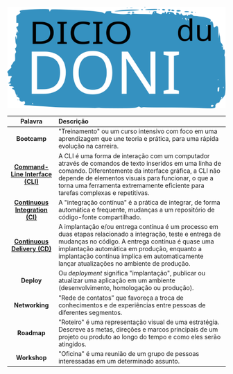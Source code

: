 <!-- markdownlint-disable -->
<p align="center">
    <img src="img/Dicio_du_DONI.svg" alt="DICIO du DONI Logo" >
</p>
<!-- markdownlint-enable -->

<!-- ![Static Badge](https://img.shields.io/badge/you_like-blue)
[//]: [![Twitter](https://img.shields.io/badge/-Twitter-1DA1F2)](https://twitter.com/datastacktv) [![YouTube](https://img.shields.io/badge/-YouTube-FF0000)](http://youtube.com/c/datastacktv) [![Website](https://img.shields.io/badge/-Website-565CD8)](https://datastack.tv/) [![Jobs](https://img.shields.io/badge/-Jobs-ffdf4b)](https://datastackjobs.com/)
-->

| Palavra | Descrição |
|:-------:|:----------|
| **Bootcamp** | "Treinamento" ou um curso intensivo com foco em uma aprendizagem que une teoria e prática, para uma rápida evolução na carreira. |
| [**Command-Line Interface (CLI)**](https://www.alura.com.br/artigos/cli-interface-linha-comandos?utm_term=&utm_campaign=%5BSearch%5D+%5BPerformance%5D+-+Dynamic+Search+Ads+-+Artigos+e+Conte%C3%BAdos&utm_source=adwords&utm_medium=ppc&hsa_acc=7964138385&hsa_cam=11384329873&hsa_grp=169611649571&hsa_ad=703934908721&hsa_src=g&hsa_tgt=aud-409949667484:dsa-1298415354460&hsa_kw=&hsa_mt=&hsa_net=adwords&hsa_ver=3&gad_source=1&gclid=CjwKCAjw1920BhA3EiwAJT3lSXG4v6Guz9xiYtbU2g4viXOEcDZnCllKIR9rQdBcdZikKDUVmpQEGxoChFQQAvD_BwE) | A CLI é uma forma de interação com um computador através de comandos de texto inseridos em uma linha de comando. Diferentemente da interface gráfica, a CLI não depende de elementos visuais para funcionar, o que a torna uma ferramenta extremamente eficiente para tarefas complexas e repetitivas. |
| [**Continuous Integration (CI)**](https://www.redhat.com/pt-br/topics/devops/what-is-ci-cd) | A "integração contínua" é a prática de integrar, de forma automática e frequente, mudanças a um repositório de código-fonte compartilhado. |
| [**Continuous Delivery (CD)**](https://www.redhat.com/pt-br/topics/devops/what-is-ci-cd) | A implantação e/ou entrega contínua é um processo em duas etapas relacionado a integração, teste e entrega de mudanças no código. A entrega contínua é quase uma implantação automática em produção, enquanto a implantação contínua implica em automaticamente lançar atualizações no ambiente de produção. |
| **Deploy** | Ou *deployment* significa "implantação", publicar ou atualizar uma aplicação em um ambiente (desenvolvimento, homologação ou produção). |
| **Networking** | "Rede de contatos” que favoreça a troca de conhecimentos e de experiências entre pessoas de diferentes segmentos. |
| **Roadmap** | "Roteiro" é uma representação visual de uma estratégia. Descreve as metas, direções e marcos principais de um projeto ou produto ao longo do tempo e como eles serão atingidos. |
| **Workshop** | "Oficina" é uma reunião de um grupo de pessoas interessadas em um determinado assunto. |
